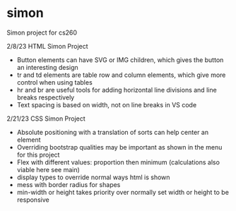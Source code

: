 # simon
Simon project for cs260

2/8/23 HTML Simon Project
- Button elements can have SVG or IMG children, which gives the button an interesting design
- tr and td elements are table row and column elements, which give more control when using tables
- hr and br are useful tools for adding horizontal line divisions and line breaks respectively
- Text spacing is based on width, not on line breaks in VS code

2/21/23 CSS Simon Project
- Absolute positioning with a translation of sorts can help center an element
- Overriding bootstrap qualities may be important as shown in the menu for this project
- Flex with different values: proportion then minimum (calculations also viable here see main)
- display types to override normal ways html is shown
- mess with border radius for shapes
- min-width or height takes priority over normally set width or height to be responsive